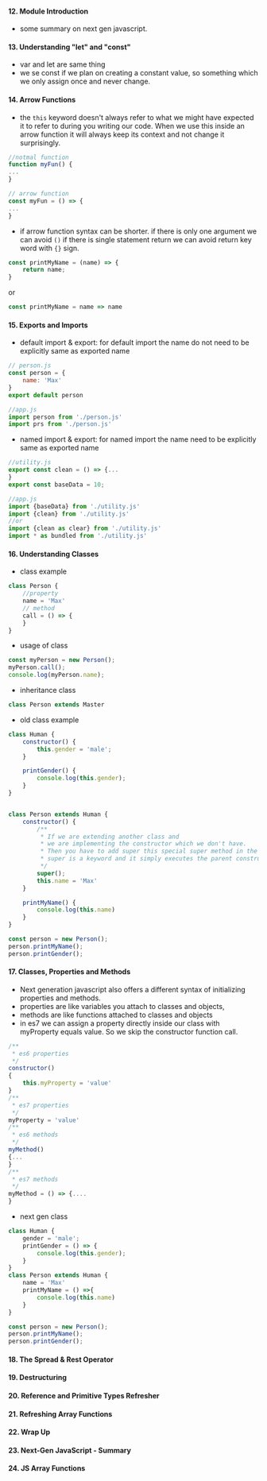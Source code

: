 #### 12. Module Introduction

- some summary on next gen javascript.

#### 13. Understanding "let" and "const"

- var and let are same thing
- we se const if we plan on creating a constant value, so something which we only assign once and never change.

#### 14. Arrow Functions

- the `this` keyword doesn't always refer to what we might have expected it to refer to during you writing our code.
  When we use this inside an arrow function it will always keep its context and not change it surprisingly.

```js
//notmal function
function myFun() {
...
}

// arrow function 
const myFun = () => {
...
}
```

- if arrow function syntax can be shorter. if there is only one argument we can avoid `()` if there is single statement
  return we can avoid return key word with `{}` sign.

```js
const printMyName = (name) => {
    return name;
}
```

or

```js
const printMyName = name => name
```

#### 15. Exports and Imports

- default import & export: for default import the name do not need to be explicitly same as exported name

```js
// person.js
const person = {
    name: 'Max'
}
export default person
```

```js
//app.js
import person from './person.js'
import prs from './person.js'
```

- named import & export: for named import the name need to be explicitly same as exported name

```js
//utility.js
export const clean = () => {...
}
export const baseData = 10;
```

```js
//app.js
import {baseData} from './utility.js'
import {clean} from './utility.js'
//or 
import {clean as clear} from './utility.js'
import * as bundled from './utility.js'
```

#### 16. Understanding Classes

- class example

```js
class Person {
    //property
    name = 'Max'
    // method
    call = () => {
    }
}
```

- usage of class

```js
const myPerson = new Person();
myPerson.call();
console.log(myPerson.name);

```

- inheritance class

```js
class Person extends Master
```

- old class example

```js
class Human {
    constructor() {
        this.gender = 'male';
    }

    printGender() {
        console.log(this.gender);
    }
}


class Person extends Human {
    constructor() {
        /**
         * If we are extending another class and
         * we are implementing the constructor which we don't have.
         * Then you have to add super this special super method in the constructor.
         * super is a keyword and it simply executes the parent constructor in order to initialize the parent class.
         */
        super();
        this.name = 'Max'
    }

    printMyName() {
        console.log(this.name)
    }
}

const person = new Person();
person.printMyName();
person.printGender();
```

#### 17. Classes, Properties and Methods

- Next generation javascript also offers a different syntax of initializing properties and methods.
- properties are like variables you attach to classes and objects,
- methods are like functions attached to classes and objects
- in es7 we can assign a property directly inside our class with myProperty equals value. So we skip the constructor
  function call.

```js
/**
 * es6 properties
 */
constructor()
{
    this.myProperty = 'value'
}
/**
 * es7 properties
 */
myProperty = 'value'
/**
 * es6 methods
 */
myMethod()
{...
}
/**
 * es7 methods
 */
myMethod = () => {....
}
```

- next gen class

```js
class Human {
    gender = 'male';
    printGender = () => {
        console.log(this.gender);
    }
}
class Person extends Human {
    name = 'Max'
    printMyName = () =>{
        console.log(this.name)
    }
}

const person = new Person();
person.printMyName();
person.printGender();
```

#### 18. The Spread & Rest Operator

#### 19. Destructuring

#### 20. Reference and Primitive Types Refresher

#### 21. Refreshing Array Functions

#### 22. Wrap Up

#### 23. Next-Gen JavaScript - Summary

#### 24. JS Array Functions